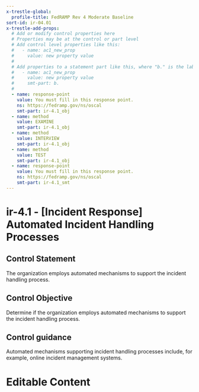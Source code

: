 ```yaml
---
x-trestle-global:
  profile-title: FedRAMP Rev 4 Moderate Baseline
sort-id: ir-04.01
x-trestle-add-props:
  # Add or modify control properties here
  # Properties may be at the control or part level
  # Add control level properties like this:
  #   - name: ac1_new_prop
  #     value: new property value
  #
  # Add properties to a statement part like this, where "b." is the label of the target statement part
  #   - name: ac1_new_prop
  #     value: new property value
  #     smt-part: b.
  #
  - name: response-point
    value: You must fill in this response point.
    ns: https://fedramp.gov/ns/oscal
    smt-part: ir-4.1_obj
  - name: method
    value: EXAMINE
    smt-part: ir-4.1_obj
  - name: method
    value: INTERVIEW
    smt-part: ir-4.1_obj
  - name: method
    value: TEST
    smt-part: ir-4.1_obj
  - name: response-point
    value: You must fill in this response point.
    ns: https://fedramp.gov/ns/oscal
    smt-part: ir-4.1_smt
---
```


# ir-4.1 - \[Incident Response\] Automated Incident Handling Processes

## Control Statement

The organization employs automated mechanisms to support the incident handling process.

## Control Objective

Determine if the organization employs automated mechanisms to support the incident handling process.

## Control guidance

Automated mechanisms supporting incident handling processes include, for example, online incident management systems.

# Editable Content

<!-- Make additions and edits below -->
<!-- The above represents the contents of the control as received by the profile, prior to additions. -->
<!-- If the profile makes additions to the control, they will appear below. -->
<!-- The above markdown may not be edited but you may edit the content below, and/or introduce new additions to be made by the profile. -->
<!-- If there is a yaml header at the top, parameter values may be edited. Use --set-parameters to incorporate the changes during assembly. -->
<!-- The content here will then replace what is in the profile for this control, after running profile-assemble. -->
<!-- The added parts in the profile for this control are below.  You may edit them and/or add new ones. -->
<!-- Each addition must have a heading either of the form ## Control my_addition_name -->
<!-- or ## Part a. (where the a. refers to one of the control statement labels.) -->
<!-- "## Control" parts are new parts added after the statement part. -->
<!-- "## Part" parts are new parts added into the top-level statement part with that label. -->
<!-- Subparts may be added with nested hash levels of the form ### My Subpart Name -->
<!-- underneath the parent ## Control or ## Part being added -->
<!-- See https://ibm.github.io/compliance-trestle/tutorials/ssp_profile_catalog_authoring/ssp_profile_catalog_authoring for guidance. -->
